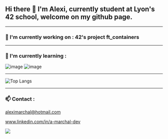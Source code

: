 ## Hi there 👋 I'm Alexi, currently student at **Lyon's 42 school**, welcome on my github page.

---

### 🔭 I'm currently working on : 42's project **ft_containers**

---

### 🌱 I'm currently learning :

![image](https://user-images.githubusercontent.com/73079247/193265140-441a7043-4bf0-40e5-95c9-cfc64280e10b.png) ![image](https://user-images.githubusercontent.com/73079247/193265062-c21e286a-05e8-44d6-b4d5-ea973c63af00.png)


---

![Top Langs](https://github-readme-stats.vercel.app/api/top-langs/?username=MarchAle&layout=compact)

---

### 📫 Contact :
aleximarchal@hotmail.com

www.linkedin.com/in/a-marchal-dev


<!--
**MarchAle/MarchAle** is a ✨ _special_ ✨ repository because its `README.md` (this file) appears on your GitHub profile.

Here are some ideas to get you started:

- 🔭 I’m currently working on ...
- 🌱 I’m currently learning ...
- 👯 I’m looking to collaborate on ...
- 🤔 I’m looking for help with ...
- 💬 Ask me about ...
- 📫 How to reach me: ...
- 😄 Pronouns: ...
- ⚡ Fun fact: ...
-->

![](https://visitor-badge.laobi.icu/badge?page_id=MarchAle.MarchAle)
